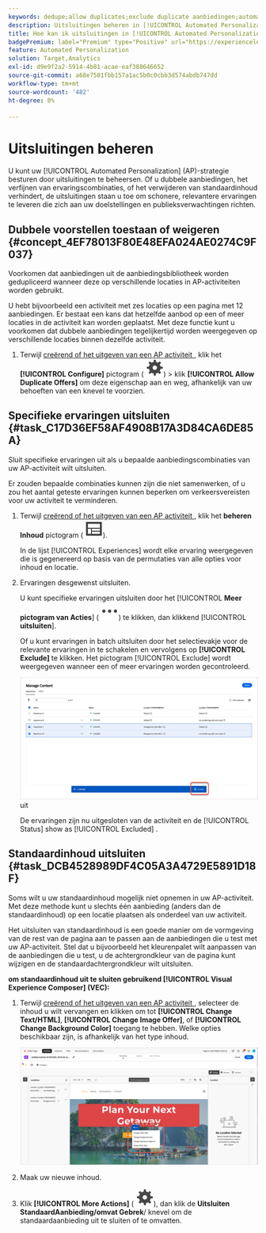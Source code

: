 ```yaml
---
keywords: dedupe;allow duplicates;exclude duplicate aanbiedingen;automatiseerd personalisatie;disallow duplicate aanbiedingen;exclude;default content;
description: Uitsluitingen beheren in [!UICONTROL Automated Personalization] (AP)-activiteiten.
title: Hoe kan ik uitsluitingen in [!UICONTROL Automated Personalization] -activiteiten beheren?
badgePremium: label="Premium" type="Positive" url="https://experienceleague.adobe.com/docs/target/using/introduction/intro.html?lang=en#premium newtab=true" tooltip="Kijk wat er in Target Premium is opgenomen."
feature: Automated Personalization
solution: Target,Analytics
exl-id: d9e9f2a2-5914-4b81-acae-eaf388646652
source-git-commit: a68e7501fbb157a1ac5b0c0cbb3d574abdb747dd
workflow-type: tm+mt
source-wordcount: '482'
ht-degree: 0%

---
```


# Uitsluitingen beheren

U kunt uw [!UICONTROL Automated Personalization] (AP)-strategie besturen door uitsluitingen te beheersen. Of u dubbele aanbiedingen, het verfijnen van ervaringscombinaties, of het verwijderen van standaardinhoud verhindert, de uitsluitingen staan u toe om schonere, relevantere ervaringen te leveren die zich aan uw doelstellingen en publieksverwachtingen richten.

## Dubbele voorstellen toestaan of weigeren {#concept_4EF78013F80E48EFA024AE0274C9F037}

Voorkomen dat aanbiedingen uit de aanbiedingsbibliotheek worden gedupliceerd wanneer deze op verschillende locaties in AP-activiteiten worden gebruikt.

U hebt bijvoorbeeld een activiteit met zes locaties op een pagina met 12 aanbiedingen. Er bestaat een kans dat hetzelfde aanbod op een of meer locaties in de activiteit kan worden geplaatst. Met deze functie kunt u voorkomen dat dubbele aanbiedingen tegelijkertijd worden weergegeven op verschillende locaties binnen dezelfde activiteit.

1. Terwijl [ creërend of het uitgeven van een AP activiteit ](/help/main/c-activities/t-automated-personalization/create-ap-activity.md), klik het **[!UICONTROL Configure]** pictogram ( ![ vormt pictogram ](/help/main/assets/icons/Setting.svg)) > klik **[!UICONTROL Allow Duplicate Offers]** om deze eigenschap aan en weg, afhankelijk van uw behoeften van een knevel te voorzien.

## Specifieke ervaringen uitsluiten {#task_C17D36EF58AF4908B17A3D84CA6DE85A}

Sluit specifieke ervaringen uit als u bepaalde aanbiedingscombinaties van uw AP-activiteit wilt uitsluiten.

Er zouden bepaalde combinaties kunnen zijn die niet samenwerken, of u zou het aantal geteste ervaringen kunnen beperken om verkeersvereisten voor uw activiteit te verminderen.

1. Terwijl [ creërend of het uitgeven van een AP activiteit ](/help/main/c-activities/t-automated-personalization/create-ap-activity.md), klik het **beheren Inhoud** pictogram ( ![ beheert het pictogram van de Inhoud ](/help/main/assets/icons/Experience.svg)).

   In de lijst [!UICONTROL Experiences] wordt elke ervaring weergegeven die is gegenereerd op basis van de permutaties van alle opties voor inhoud en locatie.

1. Ervaringen desgewenst uitsluiten.

   U kunt specifieke ervaringen uitsluiten door het [!UICONTROL **Meer pictogram van Acties**] ( ![ Meer pictogram van Acties ](/help/main/assets/icons/MoreSmall.svg)) te klikken, dan klikkend [!UICONTROL **uitsluiten**].

   Of u kunt ervaringen in batch uitsluiten door het selectievakje voor de relevante ervaringen in te schakelen en vervolgens op **[!UICONTROL Exclude]** te klikken. Het pictogram [!UICONTROL Exclude] wordt weergegeven wanneer een of meer ervaringen worden gecontroleerd.

   ![ Partij sluit ervaringen ](/help/main/c-activities/t-automated-personalization/assets/exclude1.png) uit

   De ervaringen zijn nu uitgesloten van de activiteit en de [!UICONTROL Status] show as [!UICONTROL Excluded] .

## Standaardinhoud uitsluiten {#task_DCB4528989DF4C05A3A4729E5891D18F}

Soms wilt u uw standaardinhoud mogelijk niet opnemen in uw AP-activiteit. Met deze methode kunt u slechts één aanbieding (anders dan de standaardinhoud) op een locatie plaatsen als onderdeel van uw activiteit.

Het uitsluiten van standaardinhoud is een goede manier om de vormgeving van de rest van de pagina aan te passen aan de aanbiedingen die u test met uw AP-activiteit. Stel dat u bijvoorbeeld het kleurenpalet wilt aanpassen van de aanbiedingen die u test, u de achtergrondkleur van de pagina kunt wijzigen en de standaardachtergrondkleur wilt uitsluiten.

**om standaardinhoud uit te sluiten gebruikend [!UICONTROL Visual Experience Composer] (VEC):**

1. Terwijl [ creërend of het uitgeven van een AP activiteit ](/help/main/c-activities/t-automated-personalization/create-ap-activity.md), selecteer de inhoud u wilt vervangen en klikken om tot **[!UICONTROL Change Text/HTML]**, **[!UICONTROL Change Image Offer]**, of **[!UICONTROL Change Background Color]** toegang te hebben. Welke opties beschikbaar zijn, is afhankelijk van het type inhoud.

   ![ de opties van de Verandering ](/help/main/c-activities/t-automated-personalization/assets/options.png)
1. Maak uw nieuwe inhoud.

1. Klik **[!UICONTROL More Actions]** ( ![ Meer pictogram van Acties ](/help/main/assets/icons/Setting.svg)), dan klik de **Uitsluiten StandaardAanbieding/omvat Gebrek**/ knevel om de standaardaanbieding uit te sluiten of te omvatten.

   <!-- Depending on the content or offer type, the [!UICONTROL Include] checkbox is in a slightly different place. 

   For Text/HTML content: 

   ![Include checkbox in Edit Text/HTML dialog box](/help/main/c-activities/t-automated-personalization/assets/exclude_content_vec_1a.png)

   For Image/Video content: 

   ![Include checkbox in Select Content dialog box](/help/main/c-activities/t-automated-personalization/assets/exclude_content_vec_2a.png)

   For background color: 

   ![Include checkbox in Edit Background Color dialog box](/help/main/c-activities/t-automated-personalization/assets/exclude_content_vec_3a.png)-->

<!-- 1. Click **[!UICONTROL Save]**.

   You can see the experiences created from the offers you specified under [!UICONTROL Manage Content]. You notice that no experiences are created in [!UICONTROL Manage Content] using the default offer you excluded. 

   ![exclude_content_vec_4 image](assets/exclude_content_vec_4.png)

**To exclude default content using the [!UICONTROL Form-Based Experience Composer]:** 

1. While creating or editing an AP activity, click **[!UICONTROL Change Text/HTML]** or **[!UICONTROL Change Image Offer]** under **[!UICONTROL Content]**. 
1. In the dialog box, create your new content and uncheck **[!UICONTROL Include]** to the right of the default content (or uncheck the Default Image/Video in the [!UICONTROL Select Content] screen). 

   Depending on the content or offer type, the [!UICONTROL Include] checkbox is in a slightly different place. 

   For Text/HTML content: 

   ![exclude_content_form_1 image](assets/exclude_content_form_1.png)

   For Image/Video content: 

   ![exclude_content_form_2 image](assets/exclude_content_form_2.png)

1. Click **[!UICONTROL Save]**. 

   You can see the experiences created from the offers you specified under [!UICONTROL Manage Content]. You notice that no experiences are created in [!UICONTROL Manage Content] using the default offer you excluded. 

   ![exclude_content_form_3 image](assets/exclude_content_form_3.png)-->
